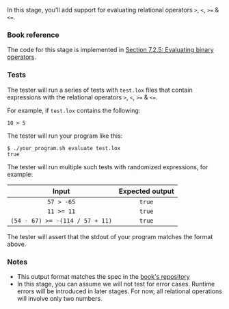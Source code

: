 In this stage, you'll add support for evaluating relational operators `>`, `<`, `>=` & `<=`.

### Book reference

The code for this stage is implemented in [Section 7.2.5: Evaluating binary operators](https://craftinginterpreters.com/evaluating-expressions.html#evaluating-binary-operators).

### Tests

The tester will run a series of tests with `test.lox` files that contain expressions with the relational operators `>`, `<`, `>=` & `<=`.

For example, if `test.lox` contains the following:

```
10 > 5
```

The tester will run your program like this:

```
$ ./your_program.sh evaluate test.lox
true
```

The tester will run multiple such tests with randomized expressions, for example:

| Input | Expected output |
| :---: | :-------------: |
| `57 > -65` | `true` |
| `11 >= 11` | `true` |
| `(54 - 67) >= -(114 / 57 + 11)` | `true` |

The tester will assert that the stdout of your program matches the format above.

### Notes

- This output format matches the spec in the [book's repository](https://github.com/munificent/craftinginterpreters/blob/01e6f5b8f3e5dfa65674c2f9cf4700d73ab41cf8/test/expressions/evaluate.lox)
- In this stage, you can assume we will not test for error cases. Runtime errors will be introduced in later stages. For now, all relational operations will involve only two numbers.